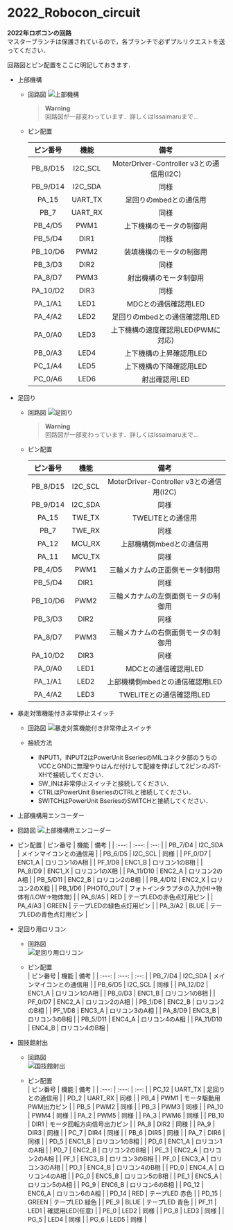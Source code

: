 # 2022_Robocon_circuit
**2022年ロボコンの回路**<br>
マスターブランチは保護されているので，各ブランチで必ずプルリクエストを送ってください．

回路図とピン配置をここに明記しておきます．<br>

- 上部機構
  - 回路図
    ![上部機構](https://user-images.githubusercontent.com/80198387/185569705-36741227-0238-4329-8269-7aa137394152.png)
    
    > **Warning**<br>
    > 回路図が一部変わっています．詳しくはIssaimaruまで...
  
  - ピン配置
  
    | ピン番号 | 機能 | 備考 |
    | :---: | :---: | :--: |
    | PB_8/D15 | I2C_SCL | MoterDriver-Controller v3との通信用(I2C)|
    | PB_9/D14 | I2C_SDA | 同様 |
    | PA_15 | UART_TX | 足回りのmbedとの通信用 |
    | PB_7 | UART_RX | 同様 |
    | PB_4/D5 | PWM1 | 上下機構のモータの制御用 |
    | PB_5/D4 | DIR1 | 同様 |
    | PB_10/D6 | PWM2 | 装填機構のモータの制御用 |
    | PB_3/D3 | DIR2 | 同様 |
    | PA_8/D7 | PWM3 | 射出機構のモータ制御用 |
    | PA_10/D2 | DIR3 | 同様 |
    | PA_1/A1 | LED1 | MDCとの通信確認用LED |
    | PA_4/A2 | LED2 | 足回りのmbedとの通信確認用LED |
    | PA_0/A0 | LED3 | 上下機構の速度確認用LED(PWMに対応) |
    | PB_0/A3 | LED4 | 上下機構の上昇確認用LED |
    | PC_1/A4 | LED5 | 上下機構の下降確認用LED |
    | PC_0/A6 | LED6 | 射出確認用LED |
    
- 足回り
  - 回路図
    ![足回り](https://user-images.githubusercontent.com/80198387/185569554-7d095d9b-2277-4369-bf48-2375935484d7.png)

    > **Warning**<br>
    > 回路図が一部変わっています．詳しくはIssaimaruまで...
    
  - ピン配置

    | ピン番号 | 機能 | 備考 |
    | :---: | :---: | :--: |
    | PB_8/D15 | I2C_SCL | MoterDriver-Controller v3との通信用(I2C)|
    | PB_9/D14 | I2C_SDA | 同様 |
    | PA_15 | TWE_TX | TWELITEとの通信用 |
    | PB_7 | TWE_RX | 同様 |
    | PA_12 | MCU_RX | 上部機構側mbedとの通信用 |
    | PA_11 | MCU_TX | 同様 |
    | PB_4/D5 | PWM1 | 三輪メカナムの正面側モータ制御用 |
    | PB_5/D4 | DIR1 | 同様 |
    | PB_10/D6 | PWM2 | 三輪メカナムの左側面側モータの制御用 |
    | PB_3/D3 | DIR2 | 同様 |
    | PA_8/D7 | PWM3 | 三輪メカナムの右側面側モータの制御用 |
    | PA_10/D2 | DIR3 | 同様 |
    | PA_0/A0 | LED1 | MDCとの通信確認用LED |
    | PA_1/A1 | LED2 | 上部機構側mbedとの通信確認用LED |
    | PA_4/A2 | LED3 | TWELITEとの通信確認用LED |
    
- 暴走対策機能付き非常停止スイッチ
  - 回路図
    ![暴走対策機能付き非常停止スイッチ](https://user-images.githubusercontent.com/80198387/187575599-e7619aea-3dc1-4c90-a574-2f65bee7aef9.png)

  - 接続方法<br>
    - INPUT1，INPUT2はPowerUnit BseriesのMILコネクタ部のうちのVCCとGNDに無理やりはんだ付けして配線を伸ばして2ピンのJST-XHで接続してください．
    - SW_INは非常停止スイッチと接続してください．
    - CTRLはPowerUnit BseriesのCTRLと接続してください．
    - SWITCHはPowerUnit BseriesのSWITCHと接続してください．
    
 - 上部機構用エンコーダー
  - 回路図
    ![上部機構用エンコーダー](https://user-images.githubusercontent.com/80198387/193417058-c3f58b3c-a31a-4396-a744-c2936ded76ef.png)

  - ピン配置
    | ピン番号 | 機能 | 備考 |
    | :---: | :---: | :--: |
    | PB_7/D4 | I2C_SDA | メインマイコンとの通信用 |
    | PB_6/D5 | I2C_SCL | 同様 |
    | PF_0/D7 | ENC1_A | ロリコン1のA相 |
    | PF_1/D8 | ENC1_B | ロリコン1のB相 |
    | PA_8/D9 | ENC1_X | ロリコン1のX相 |
    | PA_11/D10 | ENC2_A | ロリコン2のA相 |
    | PB_5/D11 | ENC2_B | ロリコン2のB相 |
    | PB_4/D12 | ENC2_X | ロリコン2のX相 |
    | PB_1/D6 | PHOTO_OUT | フォトインタラプタの入力(HI->物体有/LOW->物体無) |
    | PA_6/A5 | RED | テープLEDの赤色点灯用ピン |
    | PA_4/A3 | GREEN | テープLEDの緑色点灯用ピン |
    | PA_3/A2 | BLUE | テープLEDの青色点灯用ピン |
    
  - 足回り用ロリコン
    - 回路図<br>
      ![足回り用ロリコン](https://user-images.githubusercontent.com/80198387/194679919-a4d8bbbc-785c-45b8-91b9-a1de73a46089.png)<br>

    - ピン配置<br>
      | ピン番号 | 機能 | 備考 |
      | :---: | :---: | :--: |
      | PB_7/D4 | I2C_SDA | メインマイコンとの通信用 |
      | PB_6/D5 | I2C_SCL | 同様 |
      | PA_12/D2 | ENC1_A | ロリコン1のA相 |
      | PB_0/D3 | ENC1_B | ロリコン1のB相 |
      | PF_0/D7 | ENC2_A | ロリコン2のA相 |
      | PB_1/D6 | ENC2_B | ロリコン2のB相 |
      | PF_1/D8 | ENC3_A | ロリコン3のA相 |
      | PA_8/D9 | ENC3_B | ロリコン3のB相 |
      | PB_5/D11 | ENC4_A | ロリコン4のA相 |
      | PA_11/D10 | ENC4_B | ロリコン4のB相 |
      
  - 国技館射出
    - 回路図<br>
      ![国技館射出](https://user-images.githubusercontent.com/80198387/199213701-0def5a7b-3f51-46c5-b0ae-15a8d4d2cb61.png)<br>
      
    - ピン配置<br>
      | ピン番号 | 機能 | 備考 |
      | :---: | :---: | :--: |
      | PC_12 | UART_TX | 足回りとの通信用 |
      | PD_2 | UART_RX | 同様 |
      | PB_4 | PWM1 | モータ駆動用PWM出力ピン |
      | PB_5 | PWM2 | 同様 |
      | PB_3 | PWM3 | 同様 |
      | PA_10 | PWM4 | 同様 |
      | PA_2 | PWM5 | 同様 |
      | PA_3 | PWM6 | 同様 |
      | PB_10 | DIR1 | モータ回転方向信号出力ピン |
      | PA_8 | DIR2 | 同様 |
      | PA_9 | DIR3 | 同様 |
      | PC_7 | DIR4 | 同様 |
      | PB_6 | DIR5 | 同様 |
      | PA_7 | DIR6 | 同様 |
      | PD_5 | ENC1_B | ロリコン1のB相 |
      | PD_6 | ENC1_A | ロリコン1のA相 |
      | PD_7 | ENC2_B | ロリコン2のB相 |
      | PE_3 | ENC2_A | ロリコン2のA相 |
      | PF_1 | ENC3_B | ロリコン3のB相 |
      | PF_0 | ENC3_A | ロリコン3のA相 |
      | PD_1 | ENC4_B | ロリコン4のB相 |
      | PD_0 | ENC4_A | ロリコン4のA相 |
      | PG_0 | ENC5_B | ロリコン5のB相 |
      | PE_1 | ENC5_A | ロリコン5のA相 |
      | PG_9 | ENC6_B | ロリコン6のB相 |
      | PG_12 | ENC6_A | ロリコン6のA相 |
      | PD_14 | RED | テープLED 赤色 |
      | PD_15 | GREEN | テープLED 緑色 |
      | PE_9 | BLUE | テープLED 青色 |
      | PF_11 | LED1 | 確認用LED(任意) |
      | PE_0 | LED2 | 同様 |
      | PG_8 | LED3 | 同様 |
      | PG_5 | LED4 | 同様 |
      | PG_6 | LED5 | 同様 |

